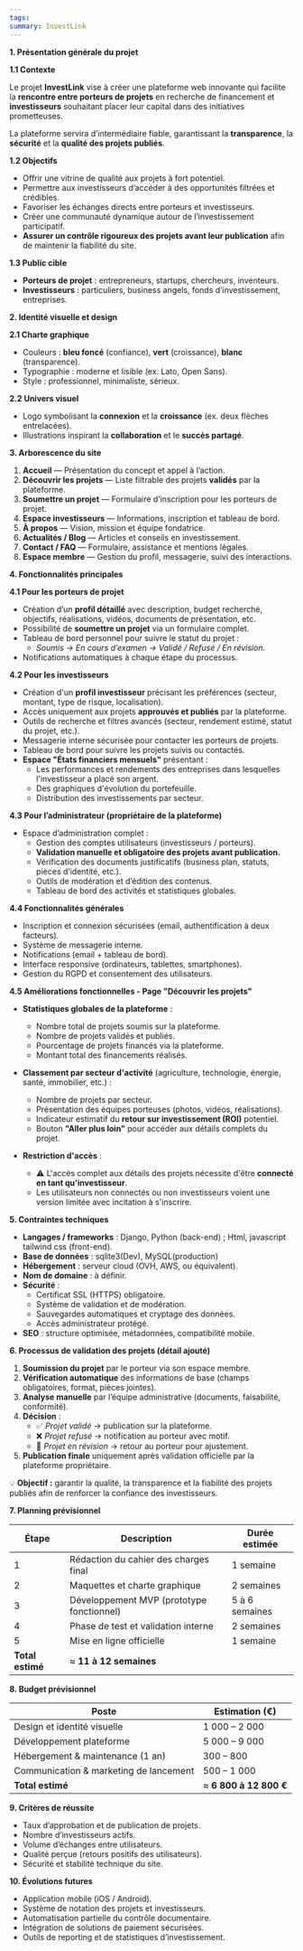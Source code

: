 ```yaml
---
tags:
summary: InvestLink
---
```

**1. Présentation générale du projet**

**1.1 Contexte**

Le projet **InvestLink** vise à créer une plateforme web innovante qui facilite la **rencontre entre porteurs de projets** en recherche de financement et **investisseurs** souhaitant placer leur capital dans des initiatives prometteuses.

La plateforme servira d’intermédiaire fiable, garantissant la **transparence**, la **sécurité** et la **qualité des projets publiés**.

**1.2 Objectifs**

- Offrir une vitrine de qualité aux projets à fort potentiel.
- Permettre aux investisseurs d’accéder à des opportunités filtrées et crédibles.
- Favoriser les échanges directs entre porteurs et investisseurs.
- Créer une communauté dynamique autour de l’investissement participatif.
- **Assurer un contrôle rigoureux des projets avant leur publication** afin de maintenir la fiabilité du site.

**1.3 Public cible**

- **Porteurs de projet** : entrepreneurs, startups, chercheurs, inventeurs.
- **Investisseurs** : particuliers, business angels, fonds d’investissement, entreprises.

**2. Identité visuelle et design**

**2.1 Charte graphique**

- Couleurs : **bleu foncé** (confiance), **vert** (croissance), **blanc** (transparence).
- Typographie : moderne et lisible (ex. Lato, Open Sans).
- Style : professionnel, minimaliste, sérieux.

**2.2 Univers visuel**

- Logo symbolisant la **connexion** et la **croissance** (ex. deux flèches entrelacées).
- Illustrations inspirant la **collaboration** et le **succès partagé**.

**3. Arborescence du site**

1. **Accueil** — Présentation du concept et appel à l’action.
2. **Découvrir les projets** — Liste filtrable des projets **validés** par la plateforme.
3. **Soumettre un projet** — Formulaire d’inscription pour les porteurs de projet.
4. **Espace investisseurs** — Informations, inscription et tableau de bord.
5. **À propos** — Vision, mission et équipe fondatrice.
6. **Actualités / Blog** — Articles et conseils en investissement.
7. **Contact / FAQ** — Formulaire, assistance et mentions légales.
8. **Espace membre** — Gestion du profil, messagerie, suivi des interactions.

**4. Fonctionnalités principales**

**4.1 Pour les porteurs de projet**

- Création d’un **profil détaillé** avec description, budget recherché, objectifs, réalisations, vidéos, documents de présentation, etc.
- Possibilité de **soumettre un projet** via un formulaire complet.
- Tableau de bord personnel pour suivre le statut du projet :
    - _Soumis → En cours d’examen → Validé / Refusé / En révision._
- Notifications automatiques à chaque étape du processus.

**4.2 Pour les investisseurs**

- Création d'un **profil investisseur** précisant les préférences (secteur, montant, type de risque, localisation).
- Accès uniquement aux projets **approuvés et publiés** par la plateforme.
- Outils de recherche et filtres avancés (secteur, rendement estimé, statut du projet, etc.).
- Messagerie interne sécurisée pour contacter les porteurs de projets.
- Tableau de bord pour suivre les projets suivis ou contactés.
- **Espace "États financiers mensuels"** présentant :
    - Les performances et rendements des entreprises dans lesquelles l'investisseur a placé son argent.
    - Des graphiques d'évolution du portefeuille.
    - Distribution des investissements par secteur.

**4.3 Pour l’administrateur (propriétaire de la plateforme)**

- Espace d’administration complet :
    - Gestion des comptes utilisateurs (investisseurs / porteurs).
    - **Validation manuelle et obligatoire des projets avant publication.**
    - Vérification des documents justificatifs (business plan, statuts, pièces d’identité, etc.).
    - Outils de modération et d’édition des contenus.
    - Tableau de bord des activités et statistiques globales.

**4.4 Fonctionnalités générales**

- Inscription et connexion sécurisées (email, authentification à deux facteurs).
- Système de messagerie interne.
- Notifications (email + tableau de bord).
- Interface responsive (ordinateurs, tablettes, smartphones).
- Gestion du RGPD et consentement des utilisateurs.

**4.5 Améliorations fonctionnelles - Page "Découvrir les projets"**

- **Statistiques globales de la plateforme** :
    - Nombre total de projets soumis sur la plateforme.
    - Nombre de projets validés et publiés.
    - Pourcentage de projets financés via la plateforme.
    - Montant total des financements réalisés.

- **Classement par secteur d'activité** (agriculture, technologie, énergie, santé, immobilier, etc.) :
    - Nombre de projets par secteur.
    - Présentation des équipes porteuses (photos, vidéos, réalisations).
    - Indicateur estimatif du **retour sur investissement (ROI)** potentiel.
    - Bouton **"Aller plus loin"** pour accéder aux détails complets du projet.

- **Restriction d'accès** :
    - ⚠️ L'accès complet aux détails des projets nécessite d'être **connecté en tant qu'investisseur**.
    - Les utilisateurs non connectés ou non investisseurs voient une version limitée avec incitation à s'inscrire.

**5. Contraintes techniques**

- **Langages / frameworks** : Django, Python (back-end) ; Html, javascript tailwind css (front-end).
- **Base de données** : sqlite3(Dev), MySQL(production)
- **Hébergement** : serveur cloud (OVH, AWS, ou équivalent).
- **Nom de domaine** : à définir.
- **Sécurité** :
    - Certificat SSL (HTTPS) obligatoire.
    - Système de validation et de modération.
    - Sauvegardes automatiques et cryptage des données.
    - Accès administrateur protégé.
- **SEO** : structure optimisée, métadonnées, compatibilité mobile.
    

**6. Processus de validation des projets (détail ajouté)**

1. **Soumission du projet** par le porteur via son espace membre.
2. **Vérification automatique** des informations de base (champs obligatoires, format, pièces jointes).
3. **Analyse manuelle** par l’équipe administrative (documents, faisabilité, conformité).
4. **Décision** :
    - ✅ _Projet validé_ → publication sur la plateforme.
    - ❌ _Projet refusé_ → notification au porteur avec motif.
    - 🔁 _Projet en révision_ → retour au porteur pour ajustement.
5. **Publication finale** uniquement après validation officielle par la plateforme propriétaire.

💡 **Objectif :** garantir la qualité, la transparence et la fiabilité des projets publiés afin de renforcer la confiance des investisseurs.

**7. Planning prévisionnel**
  
|**Étape**|**Description**|**Durée estimée**|
|---|---|---|
|1|Rédaction du cahier des charges final|1 semaine|
|2|Maquettes et charte graphique|2 semaines|
|3|Développement MVP (prototype fonctionnel)|5 à 6 semaines|
|4|Phase de test et validation interne|2 semaines|
|5|Mise en ligne officielle|1 semaine|
|**Total estimé**|≈ **11 à 12 semaines**||

**8. Budget prévisionnel**

|**Poste**|**Estimation (€)**|
|---|---|
|Design et identité visuelle|1 000 – 2 000|
|Développement plateforme|5 000 – 9 000|
|Hébergement & maintenance (1 an)|300 – 800|
|Communication & marketing de lancement|500 – 1 000|
|**Total estimé**|≈ **6 800 à 12 800 €**|

**9. Critères de réussite**

- Taux d’approbation et de publication de projets.
- Nombre d’investisseurs actifs.
- Volume d’échanges entre utilisateurs.
- Qualité perçue (retours positifs des utilisateurs).
- Sécurité et stabilité technique du site.

**10. Évolutions futures**

- Application mobile (iOS / Android).
- Système de notation des projets et investisseurs.
- Automatisation partielle du contrôle documentaire.
- Intégration de solutions de paiement sécurisées.
- Outils de reporting et de statistiques d’investissement.